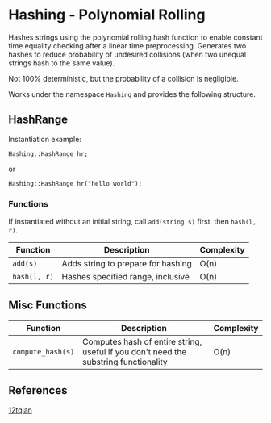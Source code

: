 # Hashing - Polynomial Rolling

Hashes strings using the polynomial rolling hash function to enable constant time equality checking after a linear time preprocessing. Generates two hashes to reduce probability of undesired collisions (when two unequal strings hash to the same value). 

Not 100% deterministic, but the probability of a collision is negligible. 

Works under the namespace `Hashing` and provides the following structure.
## HashRange 
Instantiation example: 

	Hashing::HashRange hr;
or

	Hashing::HashRange hr("hello world");

### Functions
If instantiated without an initial string, call `add(string s)` first, then `hash(l, r)`.

| Function | Description | Complexity |
| ----------- | ----------- | ----------- |
| `add(s)` | Adds string to prepare for hashing | O(n) |
| `hash(l, r)` | Hashes specified range, inclusive | O(n) |

## Misc Functions 
| Function | Description | Complexity |
| ----------- | ----------- | ----------- |
| `compute_hash(s)` | Computes hash of entire string, useful if you don't need the substring functionality | O(n) |

## References
[12tqian](https://github.com/12tqian/cp-library/blob/main/library/string/hashing.hpp)
